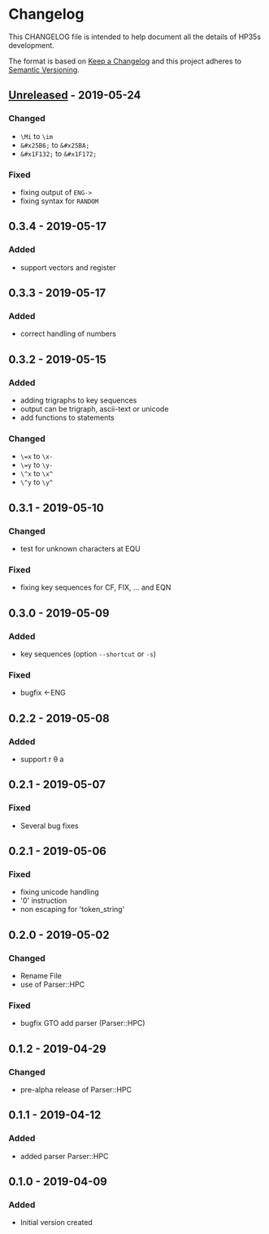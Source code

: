 # Changelog
This CHANGELOG file is intended to help document all the details of HP35s development.

The format is based on [Keep a Changelog](http://keepachangelog.com/en/1.0.0/)
and this project adheres to [Semantic Versioning](http://semver.org/spec/v2.0.0.html).

## [Unreleased] - 2019-05-24

### Changed
- `\Mi` to `\im`
- `&#x25B6;` to `&#x25BA;`
- `&#x1F132;` to `&#x1F172;`

### Fixed
- fixing output of `ENG->`
- fixing syntax for `RANDOM`

## 0.3.4 - 2019-05-17
### Added
- support vectors and register

## 0.3.3 - 2019-05-17
### Added
- correct handling of numbers

## 0.3.2 - 2019-05-15
### Added
- adding trigraphs to key sequences
- output can be trigraph, ascii-text or unicode
- add functions to statements

### Changed
- `\=x` to `\x-`
- `\=y` to `\y-`
- `\^x` to `\x^`
- `\^y` to `\y^`

## 0.3.1 - 2019-05-10
### Changed
- test for unknown characters at EQU

### Fixed
- fixing key sequences for CF, FIX, ... and EQN

## 0.3.0 - 2019-05-09
### Added
- key sequences (option `--shortcut` or `-s`)

### Fixed
- bugfix <-ENG

## 0.2.2 - 2019-05-08
### Added
- support r &theta; a

## 0.2.1 - 2019-05-07
### Fixed
- Several bug fixes

## 0.2.1 - 2019-05-06
### Fixed
- fixing unicode handling
- '0' instruction
- non escaping for 'token_string'

## 0.2.0 - 2019-05-02
### Changed
- Rename File
- use of Parser::HPC

### Fixed
- bugfix GTO add parser (Parser::HPC)

## 0.1.2 - 2019-04-29
### Changed
- pre-alpha release of Parser::HPC

## 0.1.1 - 2019-04-12
### Added
- added parser Parser::HPC

## 0.1.0 - 2019-04-09
### Added
- Initial version created

[Unreleased]: https://github.com/brickpool/hp35s/compare/v0.3.4...HEAD
